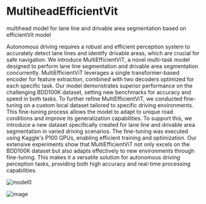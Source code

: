 # MultiheadEfficientVit
multihead model for lane line and drivable area segmentation based on efficientVit model

Autonomous driving requires a robust and efficient perception system to accurately detect lane lines and identify drivable areas, which are crucial for safe navigation. We introduce MultiEfficientViT, a novel multi-task model designed to perform lane line segmentation and drivable area segmentation concurrently. MultiEfficientViT leverages a single transformer-based encoder for feature extraction, combined with two decoders optimized for each specific task. Our model demonstrates superior performance on the challenging BDD100K dataset, setting new benchmarks for accuracy and speed in both tasks.
To further refine MultiEfficientViT, we conducted fine-tuning on a custom local dataset tailored to specific driving environments. This fine-tuning process allows the model to adapt to unique road conditions and improve its generalization capabilities. To support this, we introduce a new dataset specifically created for lane line and drivable area segmentation in varied driving scenarios. The fine-tuning was executed using Kaggle's P100 GPUs, enabling efficient training and optimization.
Our extensive experiments show that MultiEfficientViT not only excels on the BDD100K dataset but also adapts effectively to new environments through fine-tuning. This makes it a versatile solution for autonomous driving perception tasks, providing both high accuracy and real-time processing capabilities. 

![model0](https://github.com/user-attachments/assets/cae28173-a8a2-41e0-9741-de974363788e)


![image](https://github.com/user-attachments/assets/5696f490-ee84-426d-a3bb-1bcdf19c7c19)

